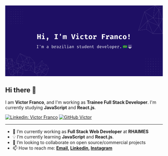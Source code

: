 ![Banner Image](https://github.com/victorsfranco/victorsfranco/blob/main/profile_readme.png)

## Hi there 👋

I am **Victor Franco**, and I'm working as **Trainee Full Stack Developer**. I'm currently studying **JavaScript** and **React.js**.

[![Linkedin: Victor Franco](https://img.shields.io/badge/-Victor%20Franco-blue?style=flat-square&logo=Linkedin&logoColor=white&link=https://linkedin.com/in/victorsfranco)](https://linkedin.com/in/victorsfranco)
[![GitHub Victor](https://img.shields.io/github/followers/victorsfranco?label=follow&style=social)](https://github.com/victorsfranco)

---

- 🔭 I’m currently working as **Full Stack Web Developer** at **RHAIMES**
- 💡 I’m currently learning **JavaScript** and **React.js**.
- 🤝 I’m looking to collaborate on open source/commercial projects
- 📫 How to reach me:
  **[Email](mailto:francovictor.dev@gmail.com), [Linkedin](https://www.linkedin.com/in/victorsfranco/), [Instagram](https://www.instagram.com/victor.s.franco/)**
